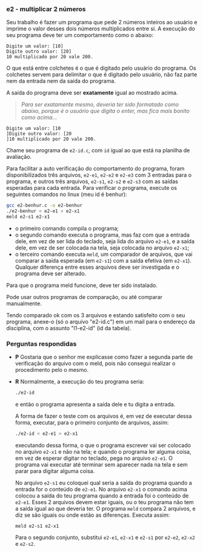 ### e2 - multiplicar 2 números

Seu trabalho é fazer um programa que pede 2 números inteiros ao usuário e imprime o valor desses dois números multiplicados entre si.
A execução do seu programa deve ter um comportamento como o abaixo:

```
Digite um valor: [10]
Digite outro valor: [20]
10 multiplicado por 20 vale 200.
```
O que está entre colchetes é o que é digitado pelo usuário do programa. Os colchetes servem para delimitar o que é digitado pelo usuário, não faz parte nem da entrada nem da saída do programa.

A saída do programa deve ser **exatamente** igual ao mostrado acima.

>  *Para ser exatamente mesmo, deveria ter sido formatado como abaixo, porque é o usuário que digita o enter, mas fica mais bonito como acima...*
   ```
   Digite um valor: [10
   ]Digite outro valor: [20
   ]10 multiplicado por 20 vale 200.
   ```

Chame seu programa de `e2-id.c`, com `id` igual ao que está na planilha de avaliação.

Para facilitar a auto verificação do comportamento do programa, foram disponibilizados três arquivos, `e2-e1`, `e2-e2` e `e2-e3` com 3 entradas para o programa, e outros três arquivos, `e2-s1`, `e2-s2` e `e2-s3` com as saídas esperadas para cada entrada.
Para verificar o programa, execute os seguintes comandos no linux (meu id é benhur):
```sh
gcc e2-benhur.c -o e2-benhur
./e2-benhur < e2-e1 > e2-x1
meld e2-s1 e2-x1
```
- o primeiro comando compila o programa;
- o segundo comando executa o programa, mas faz com que a entrada dele, em vez de ser lida do teclado, seja lida do arquivo `e2-e1`, e a saída dele, em vez de ser colocada na tela, seja colocada no arquivo `e2-x1`;
- o terceiro comando executa `meld`, um comparador de arquivos, que vai comparar a saída esperada (em `e2-s1`) com a saída efetiva (em `e2-x1`). Qualquer diferença entre esses arquivos deve ser investigada e o programa deve ser alterado.

Para que o programa meld funcione, deve ter sido instalado.

Pode usar outros programas de comparação, ou até comparar manualmente.

Tendo comparado ok com os 3 arquivos e estando satisfeito com o seu programa, anexe-o (só o arquivo "e2-id.c") em um mail para o endereço da disciplina, com o assunto "l1-e2-id" (id da tabela).

### Perguntas respondidas

- **P** Gostaria que o senhor me explicasse como fazer a segunda parte de verificação do arquivo com o meld, pois não consegui realizar o procedimento pelo o mesmo.
- **R** Normalmente, a execução do teu programa seria:
  ```sh
  ./e2-id
  ```
  e então o programa apresenta a saída dele e tu digita a entrada.

  A forma de fazer o teste com os arquivos é, em vez de executar dessa forma, executar, para o primeiro conjunto de arquivos, assim:
  ```sh
  ./e2-id < e2-e1 > e2-x1
  ```
  executando dessa forma, o que o programa escrever vai ser colocado no arquivo `e2-x1` e não na tela; e quando o programa ler alguma coisa, em vez de esperar digitar no teclado, pega no arquivo `e2-e1`.
  O programa vai executar até terminar sem aparecer nada na tela e sem parar para digitar alguma coisa.

  No arquivo `e2-s1` eu coloquei qual seria a saída do programa quando a entrada for o conteúdo de `e2-e1`.
  No arquivo `e2-x1` o comando acima colocou a saída do teu programa quando a entrada foi o conteúdo de `e2-e1`.
  Esses 2 arquivos devem estar iguais, ou o teu programa não tem a saída igual ao que deveria ter.
  O programa `meld` compara 2 arquivos, e diz se são iguais ou onde estão as diferenças.
  Executa assim:
  ```
  meld e2-s1 e2-x1
  ```
  Para o segundo conjunto, substitui `e2-e1`, `e2-x1` e `e2-s1` por `e2-e2`, `e2-x2` e `e2-s2`.
  
